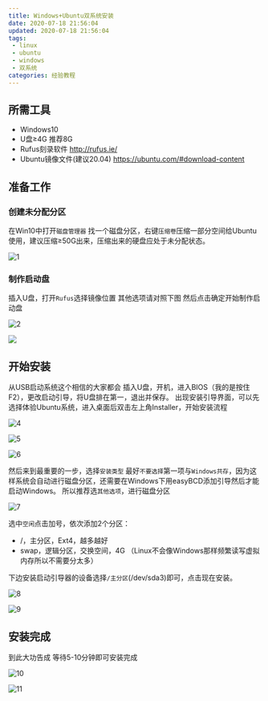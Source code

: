 ```yaml
---
title: Windows+Ubuntu双系统安装
date: 2020-07-18 21:56:04
updated: 2020-07-18 21:56:04
tags:
 - linux
 - ubuntu
 - windows
 - 双系统
categories: 经验教程
---
```


## 所需工具

- Windows10
- U盘≥4G 推荐8G
- Rufus刻录软件 http://rufus.ie/
- Ubuntu镜像文件(建议20.04) https://ubuntu.com/#download-content

## 准备工作

### 创建未分配分区

<!-- more -->

在Win10中打开`磁盘管理器` 找一个磁盘分区，右键`压缩卷`压缩一部分空间给Ubuntu使用，建议压缩≥50G出来，压缩出来的硬盘应处于未分配状态。

![1](D:\xiemei\source\images\WindowsUbuntu\drive.png)

### 制作启动盘

插入U盘，打开`Rufus`选择镜像位置 其他选项请对照下图 然后点击确定开始制作启动盘

![2](D:\xiemei\source\images\WindowsUbuntu\Rufus.png)

![](D:\xiemei\source\images\WindowsUbuntu\install.png)

## 开始安装

从USB启动系统这个相信的大家都会 插入U盘，开机，进入BIOS（我的是按住F2），更改启动引导，将U盘排在第一，退出并保存。
出现安装引导界面，可以先选择体验Ubuntu系统，进入桌面后双击左上角Installer，开始安装流程

![4](D:\xiemei\source\images\WindowsUbuntu\one.png)

![5](D:\xiemei\source\images\WindowsUbuntu\two.png)

![6](D:\xiemei\source\images\WindowsUbuntu\three.png)

然后来到最重要的一步，选择`安装类型`
最好`不要选择`第一项与`Windows共存`，因为这样系统会自动进行磁盘分区，还需要在Windows下用easyBCD添加引导然后才能启动Windows。
所以推荐选`其他选项`，进行磁盘分区

![7](D:\xiemei\source\images\WindowsUbuntu\4.jpg)

选中`空闲`点击加号，依次添加2个分区：

- /，主分区，Ext4，越多越好
- swap，逻辑分区，交换空间，4G （Linux不会像Windows那样频繁读写虚拟内存所以不需要分太多）

下边安装启动引导器的设备选择`/主分区`(/dev/sda3)即可，点击现在安装。

![8](D:\xiemei\source\images\WindowsUbuntu\5.jpg)

![9](D:\xiemei\source\images\WindowsUbuntu\6.jpg)

## 安装完成

到此大功告成 等待5-10分钟即可安装完成

![10](D:\xiemei\source\images\WindowsUbuntu\7.jpg)

![11](D:\xiemei\source\images\WindowsUbuntu\8.jpg)